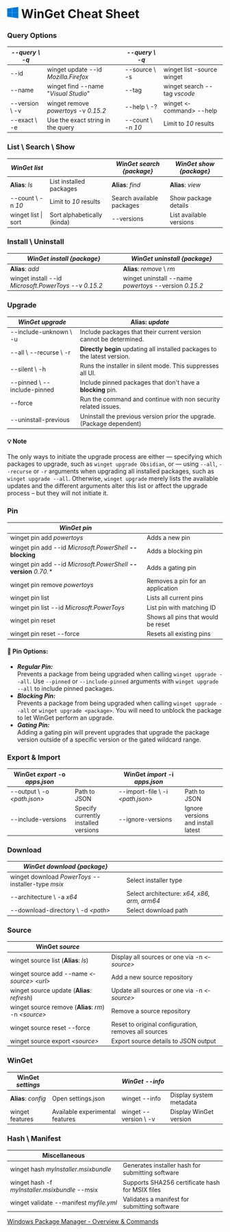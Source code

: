 # <img src="Windows.svg" alt="Windows 11" width="26"/> WinGet Cheat Sheet

### Query Options

| _--query \ -q_ |                                       | _--query \ -q_    |                              |
| -------------- | ------------------------------------- | ----------------- | ---------------------------- |
| --id           | winget update --id _Mozilla.Firefox_  | --source \ -s     | winget list -source winget   |
| --name         | winget find --name "_Visual Studio_"  | --tag             | winget search --tag _vscode_ |
| --version \ -v | winget remove _powertoys_ -v _0.15.2_ | --help \ -?       | winget <­command> --help     |
| --exact \ -e   | Use the exact string in the query     | --count \ -n _10_ | Limit to _10_ results        |
### List \ Search \ Show

| _WinGet list_       |                             | _WinGet search {package}_ | _WinGet show {package}_ |
| ------------------- | --------------------------- | ------------------------- | ----------------------- |
| **Alias**: _ls_     | List installed packages     | **Alias**: _find_         | **Alias**: _view_       |
| --count \ -n _10_   | Limit to _10_ results       | Search available packages | Show package details    |
| winget list \| sort | Sort alphabetically (kinda) | --versions                | List available versions |
### Install \ Uninstall

| _WinGet install {package}_                             | _WinGet uninstall {package}_                           |
| ------------------------------------------------------ | ------------------------------------------------------ |
| **Alias**: _add_                                       | **Alias**: _remove_ \ _rm_                             |
| winget install --id _Microsoft.PowerToys_ --v _0.15.2_ | winget uninstall --name _powertoys_ --version _0.15.2_ |
### Upgrade

| _WinGet upgrade_            | **Alias**: _update_                                                       |
| --------------------------- | ------------------------------------------------------------------------- |
| --include-unknown \ -u      | Include packages that their current version cannot be determined.         |
| --all \ --recurse \ -r      | **Directly begin** updating all installed packages to the latest version. |
| --silent \ -h               | Runs the installer in silent mode. This suppresses all UI.                |
| --pinned \ --include-pinned | Include pinned packages that don't have a **blocking** pin.               |
| --force                     | Run the command and continue with non security related issues.            |
| --uninstall-previous        | Uninstall the previous version prior the upgrade. (Package dependent)     |
#### **💡 Note**
The only ways to initiate the upgrade process are either — specifying which packages to upgrade, such as `winget upgrade Obsidian`, or — using  `--all`, `--recurse` or `-r` arguments when upgrading all installed packages, such as `winget upgrade --all`. Otherwise, `winget upgrade` merely lists the available updates and the different arguments alter this list or affect the upgrade process – but they will not initiate it.
### Pin

| _WinGet pin_                                                      |                                    |
| ----------------------------------------------------------------- | ---------------------------------- |
| winget pin add _powertoys_                                        | Adds a new pin                     |
| winget pin add --id _Microsoft.PowerShell_ **--blocking**         | Adds a blocking pin                |
| winget pin add --id _Microsoft.PowerShell_ **--version** _0.70.*_ | Adds a gating pin                  |
| winget pin remove _powertoys_                                     | Removes a pin for an application   |
| winget pin list                                                   | Lists all current pins             |
| winget pin list --id _Microsoft.PowerToys_                        | List pin with matching ID          |
| winget pin reset                                                  | Shows all pins that would be reset |
| winget pin reset --force                                          | Resets all existing pins           |
#### 📌 **Pin Options:**
- ***Regular Pin:***  
Prevents a package from being upgraded when calling `winget upgrade --all`. Use `--pinned` or `--include-pinned` arguments with `winget upgrade --all` to include pinned packages.
- ***Blocking Pin:***  
Prevents a package from being upgraded when calling `winget upgrade --all` or `winget upgrade <package>`. You will need to unblock the package to let WinGet perform an upgrade.
- ***Gating Pin:***  
Adding a gating pin will prevent upgrades that upgrade the package version outside of a specific version or the gated wildcard range.

### Export & Import

| WinGet _export_ -o _apps.json_ |                                         | WinGet _import_ -i _apps.json_   |                                       |
| ------------------------------ | --------------------------------------- | -------------------------------- | ------------------------------------- |
| --output \ -o _<path.json>_    | Path to JSON                            | --import-file \ -i _<path.json>_ | Path to JSON                          |
| --include-versions             | Specify currently<br>installed versions | --ignore-versions                | Ignore versions<br>and install latest |
### Download

| _WinGet download {package}_                         |                                             |
| --------------------------------------------------- | ------------------------------------------- |
| winget download _PowerToys_ --installer-type _msix_ | Select installer type                       |
| --architecture \ -a  _x64_                          | Select architecture: _x64, x86, arm, arm64_ |
| --download-directory \ -d _<­path>_                 | Select download path                        |
### Source

| WinGet _source_                                       |                                                      |
| ----------------------------------------------------- | ---------------------------------------------------- |
| winget source list (**Alias**: _ls_)                  | Display all sources or one via -n _<­source>_        |
| winget source add --name _<­source> <­url>_           | Add a new source repository                          |
| winget source update (**Alias**: _refresh_)           | Update all sources or one via -n _<­source>_         |
| winget source remove (**Alias**: _rm_) -n _<­source>_ | Remove a source repository                           |
| winget source reset --force                           | Reset to original configuration, removes all sources |
| winget source export _<­source>_                      | Export source details to JSON output                 |
### WinGet

| WinGet _settings_   |                                 | _WinGet --info_       |                         |
| ------------------- | ------------------------------- | --------------------- | ----------------------- |
| **Alias**: _config_ | Open settings.json              | winget --info         | Display system metadata |
| winget features     | Available experimental features | winget --version \ -v | Display WinGet version  |
### Hash \ Manifest

| Miscellaneous                                  |                                                  |
| ---------------------------------------------- | ------------------------------------------------ |
| winget hash _myInstaller.msixbundle_           | Generates installer hash for submitting software |
| winget hash -f _myInstaller.msixbundle_ --msix | Supports SHA256 certificate hash for MSIX files  |
| winget validate --manifest _myfile.yml_        | Validates a manifest for submitting software     |

[Windows Package Manager - Overview & Commands](https://learn.microsoft.com/en-us/windows/package-manager/winget/)